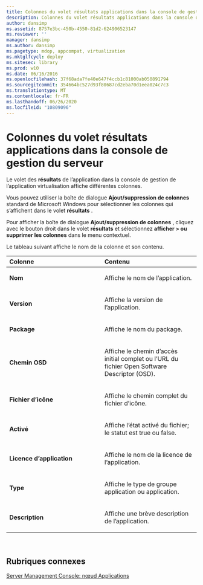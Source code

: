 ```yaml
---
title: Colonnes du volet résultats applications dans la console de gestion du serveur
description: Colonnes du volet résultats applications dans la console de gestion du serveur
author: dansimp
ms.assetid: 8757e3bc-450b-4550-81d2-624906523147
ms.reviewer: ''
manager: dansimp
ms.author: dansimp
ms.pagetype: mdop, appcompat, virtualization
ms.mktglfcycl: deploy
ms.sitesec: library
ms.prod: w10
ms.date: 06/16/2016
ms.openlocfilehash: 37f68ada7fe40e647f4ccb1c81000ab050891794
ms.sourcegitcommit: 354664bc527d93f80687cd2eba70d1eea024c7c3
ms.translationtype: MT
ms.contentlocale: fr-FR
ms.lasthandoff: 06/26/2020
ms.locfileid: "10809096"
---
```

# Colonnes du volet résultats applications dans la console de gestion du serveur


Le volet des **résultats** de l’application dans la console de gestion de l’application virtualisation affiche différentes colonnes.

Vous pouvez utiliser la boîte de dialogue **Ajout/suppression de colonnes** standard de Microsoft Windows pour sélectionner les colonnes qui s’affichent dans le volet **résultats** .

Pour afficher la boîte de dialogue **Ajout/suppression de colonnes** , cliquez avec le bouton droit dans le volet **résultats** et sélectionnez **afficher &gt; ou supprimer les colonnes** dans le menu contextuel.

Le tableau suivant affiche le nom de la colonne et son contenu.

<table>
<colgroup>
<col width="50%" />
<col width="50%" />
</colgroup>
<thead>
<tr class="header">
<th align="left">Colonne</th>
<th align="left">Contenu</th>
</tr>
</thead>
<tbody>
<tr class="odd">
<td align="left"><p><strong>Nom</strong></p></td>
<td align="left"><p>Affiche le nom de l’application.</p></td>
</tr>
<tr class="even">
<td align="left"><p><strong>Version</strong></p></td>
<td align="left"><p>Affiche la version de l’application.</p></td>
</tr>
<tr class="odd">
<td align="left"><p><strong>Package</strong></p></td>
<td align="left"><p>Affiche le nom du package.</p></td>
</tr>
<tr class="even">
<td align="left"><p><strong>Chemin OSD</strong></p></td>
<td align="left"><p>Affiche le chemin d’accès initial complet ou l’URL du fichier Open Software Descriptor (OSD).</p></td>
</tr>
<tr class="odd">
<td align="left"><p><strong>Fichier d’icône</strong></p></td>
<td align="left"><p>Affiche le chemin complet du fichier d’icône.</p></td>
</tr>
<tr class="even">
<td align="left"><p><strong>Activé</strong></p></td>
<td align="left"><p>Affiche l’état activé du fichier; le statut est true ou false.</p></td>
</tr>
<tr class="odd">
<td align="left"><p><strong>Licence d’application</strong></p></td>
<td align="left"><p>Affiche le nom de la licence de l’application.</p></td>
</tr>
<tr class="even">
<td align="left"><p><strong>Type</strong></p></td>
<td align="left"><p>Affiche le type de groupe application ou application.</p></td>
</tr>
<tr class="odd">
<td align="left"><p><strong>Description</strong></p></td>
<td align="left"><p>Affiche une brève description de l’application.</p></td>
</tr>
</tbody>
</table>

 

## Rubriques connexes


[Server Management Console: nœud Applications](server-management-console-applications-node.md)

 

 





